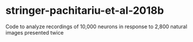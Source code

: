 # stringer-pachitariu-et-al-2018b
Code to analyze recordings of 10,000 neurons in response to 2,800 natural images presented twice
